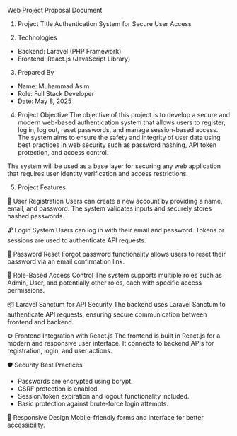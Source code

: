 Web Project Proposal Document

1. Project Title
Authentication System for Secure User Access

2. Technologies
- Backend: Laravel (PHP Framework)
- Frontend: React.js (JavaScript Library)

3. Prepared By
- Name: Muhammad Asim
- Role: Full Stack Developer
- Date: May 8, 2025

4. Project Objective
The objective of this project is to develop a secure and modern web-based authentication system that allows users to register, log in, log out, reset passwords, and manage session-based access. The system aims to ensure the safety and integrity of user data using best practices in web security such as password hashing, API token protection, and access control.

The system will be used as a base layer for securing any web application that requires user identity verification and access restrictions.

5. Project Features

🔐 User Registration
Users can create a new account by providing a name, email, and password. The system validates inputs and securely stores hashed passwords.

🔓 Login System
Users can log in with their email and password. Tokens or sessions are used to authenticate API requests.

🔁 Password Reset
Forgot password functionality allows users to reset their password via an email confirmation link.

👤 Role-Based Access Control
The system supports multiple roles such as Admin, User, and potentially other roles, each with specific access permissions.

📦 Laravel Sanctum for API Security
The backend uses Laravel Sanctum to authenticate API requests, ensuring secure communication between frontend and backend.

⚙️ Frontend Integration with React.js
The frontend is built in React.js for a modern and responsive user interface. It connects to backend APIs for registration, login, and user actions.

🛡️ Security Best Practices
- Passwords are encrypted using bcrypt.
- CSRF protection is enabled.
- Session/token expiration and logout functionality included.
- Basic protection against brute-force login attempts.

📱 Responsive Design
Mobile-friendly forms and interface for better accessibility.
